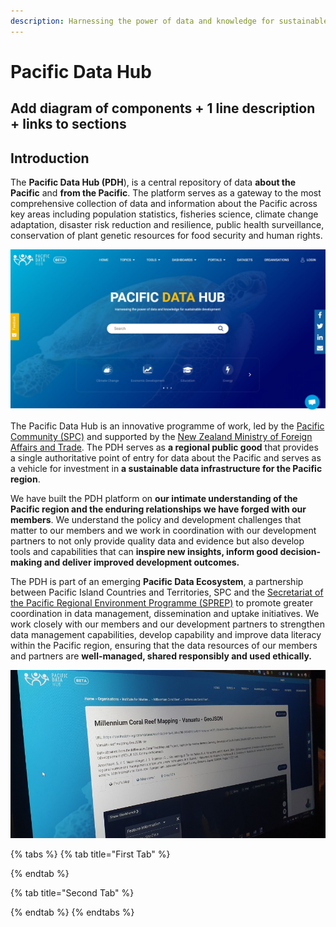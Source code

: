 ```yaml
---
description: Harnessing the power of data and knowledge for sustainable development
---
```


# Pacific Data Hub

## Add diagram of components + 1 line description + links to sections



## Introduction

The **Pacific Data Hub \(PDH**\), is a central repository of data **about the Pacific** and **from the Pacific**. The platform serves as a gateway to the most comprehensive collection of data and information about the Pacific across key areas including population statistics, fisheries science, climate change adaptation, disaster risk reduction and resilience, public health surveillance, conservation of plant genetic resources for food security and human rights.

![](.gitbook/assets/frontpage.jpg)

The Pacific Data Hub is an innovative programme of work, led by the [Pacific Community \(SPC\)](https://spc.int/) and supported by the [New Zealand Ministry of Foreign Affairs and Trade](http://www.mfat.govt.nz/). The PDH serves as **a regional public good** that provides a single authoritative point of entry for data about the Pacific and serves as a vehicle for investment in **a sustainable data infrastructure for the Pacific region**.

We have built the PDH platform on **our intimate understanding of the Pacific region and the enduring relationships we have forged with our members**. We understand the policy and development challenges that matter to our members and we work in coordination with our development partners to not only provide quality data and evidence but also develop tools and capabilities that can **inspire new insights, inform good decision-making and deliver improved development outcomes.**

The PDH is part of an emerging **Pacific Data Ecosystem**, a partnership between Pacific Island Countries and Territories, SPC and the [Secretariat of the Pacific Regional Environment Programme \(SPREP\)](https://www.sprep.org/) to promote greater coordination in data management, dissemination and uptake initiatives. We work closely with our members and our development partners to strengthen data management capabilities, develop capability and improve data literacy within the Pacific region, ensuring that the data resources of our members and partners are **well-managed, shared responsibly and used ethically.**

![](.gitbook/assets/pdh-screnshot.jpg)

{% tabs %}
{% tab title="First Tab" %}

{% endtab %}

{% tab title="Second Tab" %}

{% endtab %}
{% endtabs %}

